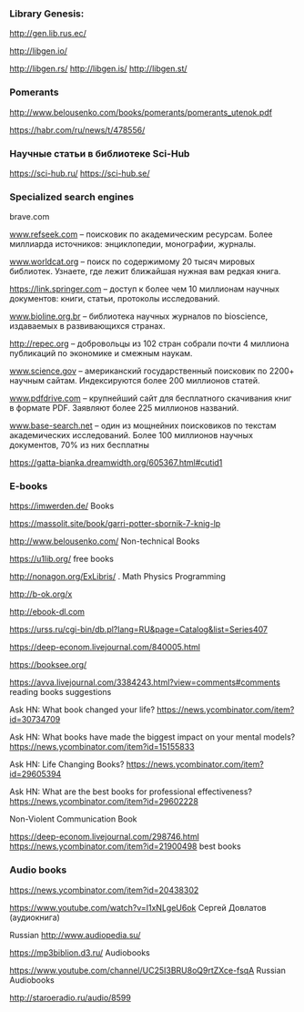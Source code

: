### Library Genesis:

http://gen.lib.rus.ec/  

http://libgen.io/  

http://libgen.rs/ 
http://libgen.is/ 
http://libgen.st/

### Pomerants
http://www.belousenko.com/books/pomerants/pomerants_utenok.pdf

https://habr.com/ru/news/t/478556/



### Научные статьи в библиотеке Sci-Hub

https://sci-hub.ru/ https://sci-hub.se/

### Specialized search engines
brave.com

www.refseek.com – поисковик по академическим ресурсам. Более миллиарда источников: энциклопедии, монографии, журналы.

www.worldcat.org – поиск по содержимому 20 тысяч мировых библиотек. Узнаете, где лежит ближайшая нужная вам редкая книга.

https://link.springer.com – доступ к более чем 10 миллионам научных документов: книги, статьи, протоколы исследований.

www.bioline.org.br – библиотека научных журналов по bioscience, издаваемых в развивающихся странах.

http://repec.org – добровольцы из 102 стран собрали почти 4 миллиона публикаций по экономике и смежным наукам.

www.science.gov – американский государственный поисковик по 2200+ научным сайтам. Индексируются более 200 миллионов статей.

www.pdfdrive.com – крупнейший сайт для бесплатного скачивания книг в формате PDF. Заявляют более 225 миллионов названий.

www.base-search.net – один из мощнейних поисковиков по текстам академических исследований. Более 100 миллионов научных документов, 70% из них бесплатны

https://gatta-bianka.dreamwidth.org/605367.html#cutid1



### E-books

https://imwerden.de/ Books

https://massolit.site/book/garri-potter-sbornik-7-knig-lp

http://www.belousenko.com/ Non-technical Books

https://u1lib.org/ free books

http://nonagon.org/ExLibris/ . Math Physics Programming

http://b-ok.org/x

http://ebook-dl.com

https://urss.ru/cgi-bin/db.pl?lang=RU&page=Catalog&list=Series407

https://deep-econom.livejournal.com/840005.html

https://booksee.org/

https://avva.livejournal.com/3384243.html?view=comments#comments reading books suggestions



Ask HN: What book changed your life? https://news.ycombinator.com/item?id=30734709

Ask HN: What books have made the biggest impact on your mental models? https://news.ycombinator.com/item?id=15155833

Ask HN: Life Changing Books?
https://news.ycombinator.com/item?id=29605394

Ask HN: What are the best books for professional effectiveness? https://news.ycombinator.com/item?id=29602228

Non-Violent Communication Book

https://deep-econom.livejournal.com/298746.html
https://news.ycombinator.com/item?id=21900498 best books

### Audio books
https://news.ycombinator.com/item?id=20438302

https://www.youtube.com/watch?v=I1xNLgeU6ok Сергей Довлатов (аудиокнига)

Russian
http://www.audiopedia.su/

https://mp3biblion.d3.ru/ Audiobooks

https://www.youtube.com/channel/UC25I3BRU8oQ9rtZXce-fsqA Russian Audiobooks

http://staroeradio.ru/audio/8599
